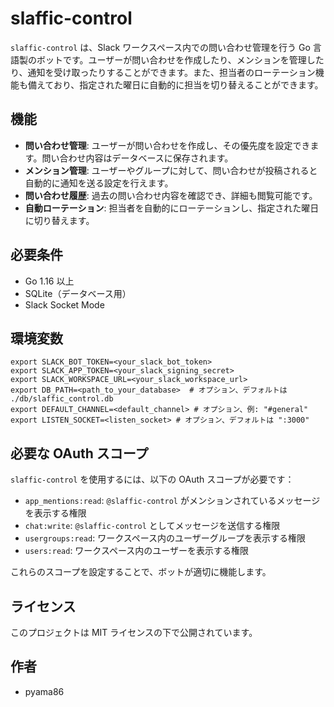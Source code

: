 # slaffic-control

`slaffic-control` は、Slack ワークスペース内での問い合わせ管理を行う Go 言語製のボットです。ユーザーが問い合わせを作成したり、メンションを管理したり、通知を受け取ったりすることができます。また、担当者のローテーション機能も備えており、指定された曜日に自動的に担当を切り替えることができます。

## 機能

- **問い合わせ管理**: ユーザーが問い合わせを作成し、その優先度を設定できます。問い合わせ内容はデータベースに保存されます。
- **メンション管理**: ユーザーやグループに対して、問い合わせが投稿されると自動的に通知を送る設定を行えます。
- **問い合わせ履歴**: 過去の問い合わせ内容を確認でき、詳細も閲覧可能です。
- **自動ローテーション**: 担当者を自動的にローテーションし、指定された曜日に切り替えます。

## 必要条件

- Go 1.16 以上
- SQLite（データベース用）
- Slack Socket Mode

## 環境変数
```
export SLACK_BOT_TOKEN=<your_slack_bot_token>
export SLACK_APP_TOKEN=<your_slack_signing_secret>
export SLACK_WORKSPACE_URL=<your_slack_workspace_url>
export DB_PATH=<path_to_your_database>  # オプション、デフォルトは ./db/slaffic_control.db
export DEFAULT_CHANNEL=<default_channel> # オプション、例: "#general"
export LISTEN_SOCKET=<listen_socket> # オプション、デフォルトは ":3000"
```

## 必要な OAuth スコープ

`slaffic-control` を使用するには、以下の OAuth スコープが必要です：

- `app_mentions:read`: `@slaffic-control` がメンションされているメッセージを表示する権限
- `chat:write`: `@slaffic-control` としてメッセージを送信する権限
- `usergroups:read`: ワークスペース内のユーザーグループを表示する権限
- `users:read`: ワークスペース内のユーザーを表示する権限

これらのスコープを設定することで、ボットが適切に機能します。

## ライセンス
このプロジェクトは MIT ライセンスの下で公開されています。

## 作者
- pyama86
